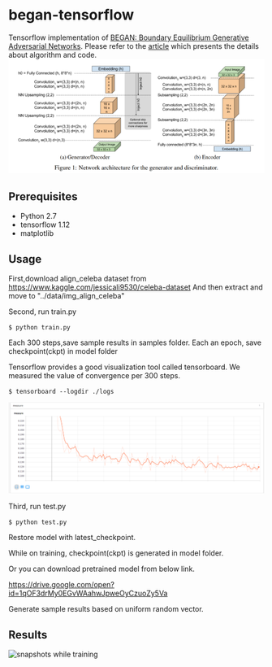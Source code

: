 # began-tensorflow
Tensorflow implementation of [BEGAN: Boundary Equilibrium Generative Adversarial Networks](https://arxiv.org/abs/1703.10717). Please refer to the [article](https://medium.com/@fabulousjeong/tensorflow-began-boundary-equilibrium-generative-adversarial-networks-337b8fd95e1b?source=friends_link&sk=c472e01f166c98156b559a41a676432d) which presents the details about algorithm and code.
![alt tag](images/BEGAN.png)

## Prerequisites
- Python 2.7
- tensorflow 1.12
- matplotlib

## Usage
First,download align_celeba dataset from https://www.kaggle.com/jessicali9530/celeba-dataset
And then extract and move to "../data/img_align_celeba"

Second, run train.py

    $ python train.py

Each 300 steps,save sample results in samples folder.
Each an epoch, save checkpoint(ckpt) in model folder  

Tensorflow provides a good visualization tool called tensorboard. 
We measured the value of convergence per 300 steps.

    $ tensorboard --logdir ./logs

![the global measure of convergence](images/measure.png)


Third, run test.py

    $ python test.py

Restore model with latest_checkpoint. 

While on training, checkpoint(ckpt) is generated in model folder.

Or you can download pretrained model from below link.

https://drive.google.com/open?id=1qOF3drMy0EGvWAahwJpweOyCzuoZy5Va

Generate sample results based on uniform random vector. 

## Results

![snapshots while training](images/began-training.gif)
